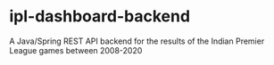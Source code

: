 # ipl-dashboard-backend
A Java/Spring REST API backend for the results of the Indian Premier League games between 2008-2020
